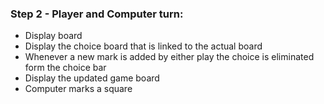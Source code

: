 ### Step 2 - Player and Computer turn:

- Display board
- Display the choice board that is linked to the actual board
- Whenever a new mark is added by either play the choice is eliminated form the choice bar
- Display the updated game board
- Computer marks a square
